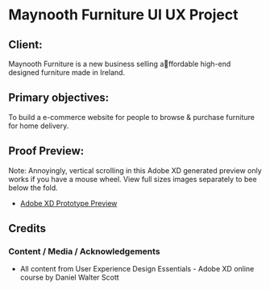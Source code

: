 # Maynooth Furniture UI UX Project

## Client:

Maynooth Furniture is a new business selling affordable high-end designed furniture made in Ireland.

## Primary objectives:

To build a e-commerce website for people to browse & purchase furniture for home delivery.

## Proof Preview:

Note: Annoyingly, vertical scrolling in this Adobe XD generated preview only works if you have a mouse wheel. View full sizes images separately to bee below the fold.

- [Adobe XD Prototype Preview](https://xd.adobe.com/view/af327da2-0628-4d52-6810-e49a1130233b-d903/?hints=off)

## Credits

### Content / Media / Acknowledgements

- All content from User Experience Design Essentials - Adobe XD online course by Daniel Walter Scott
